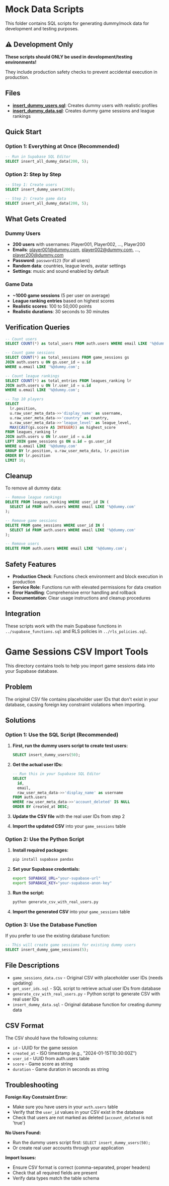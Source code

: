 # Mock Data Scripts

This folder contains SQL scripts for generating dummy/mock data for development and testing purposes.

## ⚠️ Development Only

**These scripts should ONLY be used in development/testing environments!**

They include production safety checks to prevent accidental execution in production.

## Files

- **[insert_dummy_users.sql](./insert_dummy_users.sql)**: Creates dummy users with realistic profiles
- **[insert_dummy_data.sql](./insert_dummy_data.sql)**: Creates dummy game sessions and league rankings

## Quick Start

### Option 1: Everything at Once (Recommended)

```sql
-- Run in Supabase SQL Editor
SELECT insert_all_dummy_data(200, 5);
```

### Option 2: Step by Step

```sql
-- Step 1: Create users
SELECT insert_dummy_users(200);

-- Step 2: Create game data
SELECT insert_all_dummy_data(200, 5);
```

## What Gets Created

### Dummy Users

- **200 users** with usernames: Player001, Player002, ..., Player200
- **Emails**: player001@dummy.com, player002@dummy.com, ..., player200@dummy.com
- **Password**: `password123` (for all users)
- **Random data**: countries, league levels, avatar settings
- **Settings**: music and sound enabled by default

### Game Data

- **~1000 game sessions** (5 per user on average)
- **League ranking entries** based on highest scores
- **Realistic scores**: 100 to 50,000 points
- **Realistic durations**: 30 seconds to 30 minutes

## Verification Queries

```sql
-- Count users
SELECT COUNT(*) as total_users FROM auth.users WHERE email LIKE '%@dummy.com';

-- Count game sessions
SELECT COUNT(*) as total_sessions FROM game_sessions gs
JOIN auth.users u ON gs.user_id = u.id
WHERE u.email LIKE '%@dummy.com';

-- Count league rankings
SELECT COUNT(*) as total_entries FROM leagues_ranking lr
JOIN auth.users u ON lr.user_id = u.id
WHERE u.email LIKE '%@dummy.com';

-- Top 10 players
SELECT
  lr.position,
  u.raw_user_meta_data->>'display_name' as username,
  u.raw_user_meta_data->>'country' as country,
  u.raw_user_meta_data->>'league_level' as league_level,
  MAX(CAST(gs.score AS INTEGER)) as highest_score
FROM leagues_ranking lr
JOIN auth.users u ON lr.user_id = u.id
LEFT JOIN game_sessions gs ON u.id = gs.user_id
WHERE u.email LIKE '%@dummy.com'
GROUP BY lr.position, u.raw_user_meta_data, lr.position
ORDER BY lr.position
LIMIT 10;
```

## Cleanup

To remove all dummy data:

```sql
-- Remove league rankings
DELETE FROM leagues_ranking WHERE user_id IN (
  SELECT id FROM auth.users WHERE email LIKE '%@dummy.com'
);

-- Remove game sessions
DELETE FROM game_sessions WHERE user_id IN (
  SELECT id FROM auth.users WHERE email LIKE '%@dummy.com'
);

-- Remove users
DELETE FROM auth.users WHERE email LIKE '%@dummy.com';
```

## Safety Features

- **Production Check**: Functions check environment and block execution in production
- **Service Role**: Functions run with elevated permissions for data creation
- **Error Handling**: Comprehensive error handling and rollback
- **Documentation**: Clear usage instructions and cleanup procedures

## Integration

These scripts work with the main Supabase functions in `../supabase_functions.sql` and RLS policies in `../rls_policies.sql`.

# Game Sessions CSV Import Tools

This directory contains tools to help you import game sessions data into your Supabase database.

## Problem

The original CSV file contains placeholder user IDs that don't exist in your database, causing foreign key constraint violations when importing.

## Solutions

### Option 1: Use the SQL Script (Recommended)

1. **First, run the dummy users script to create test users:**

   ```sql
   SELECT insert_dummy_users(50);
   ```

2. **Get the actual user IDs:**

   ```sql
   -- Run this in your Supabase SQL Editor
   SELECT
     id,
     email,
     raw_user_meta_data->>'display_name' as username
   FROM auth.users
   WHERE raw_user_meta_data->>'account_deleted' IS NULL
   ORDER BY created_at DESC;
   ```

3. **Update the CSV file** with the real user IDs from step 2

4. **Import the updated CSV** into your `game_sessions` table

### Option 2: Use the Python Script

1. **Install required packages:**

   ```bash
   pip install supabase pandas
   ```

2. **Set your Supabase credentials:**

   ```bash
   export SUPABASE_URL="your-supabase-url"
   export SUPABASE_KEY="your-supabase-anon-key"
   ```

3. **Run the script:**

   ```bash
   python generate_csv_with_real_users.py
   ```

4. **Import the generated CSV** into your `game_sessions` table

### Option 3: Use the Database Function

If you prefer to use the existing database function:

```sql
-- This will create game sessions for existing dummy users
SELECT insert_dummy_game_sessions(5);
```

## File Descriptions

- `game_sessions_data.csv` - Original CSV with placeholder user IDs (needs updating)
- `get_user_ids.sql` - SQL script to retrieve actual user IDs from database
- `generate_csv_with_real_users.py` - Python script to generate CSV with real user IDs
- `insert_dummy_data.sql` - Original database function for creating dummy data

## CSV Format

The CSV should have the following columns:

- `id` - UUID for the game session
- `created_at` - ISO timestamp (e.g., "2024-01-15T10:30:00Z")
- `user_id` - UUID from auth.users table
- `score` - Game score as string
- `duration` - Game duration in seconds as string

## Troubleshooting

**Foreign Key Constraint Error:**

- Make sure you have users in your `auth.users` table
- Verify that the `user_id` values in your CSV exist in the database
- Check that users are not marked as deleted (`account_deleted` is not 'true')

**No Users Found:**

- Run the dummy users script first: `SELECT insert_dummy_users(50);`
- Or create real user accounts through your application

**Import Issues:**

- Ensure CSV format is correct (comma-separated, proper headers)
- Check that all required fields are present
- Verify data types match the table schema
